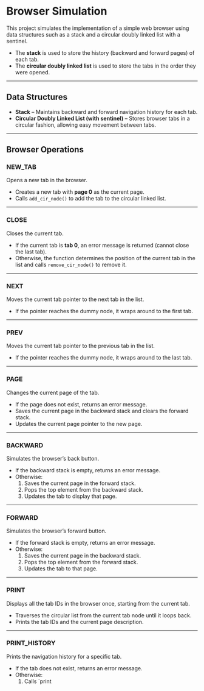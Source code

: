 # Browser Simulation

This project simulates the implementation of a simple web browser using data structures such as a stack and a circular doubly linked list with a sentinel.

- The **stack** is used to store the history (backward and forward pages) of each tab.  
- The **circular doubly linked list** is used to store the tabs in the order they were opened.

---

## Data Structures

- **Stack** – Maintains backward and forward navigation history for each tab.  
- **Circular Doubly Linked List (with sentinel)** – Stores browser tabs in a circular fashion, allowing easy movement between tabs.

---

## Browser Operations

### NEW_TAB
Opens a new tab in the browser.  
- Creates a new tab with **page 0** as the current page.  
- Calls `add_cir_node()` to add the tab to the circular linked list.

---

### CLOSE
Closes the current tab.  
- If the current tab is **tab 0**, an error message is returned (cannot close the last tab).  
- Otherwise, the function determines the position of the current tab in the list and calls `remove_cir_node()` to remove it.

---

### NEXT
Moves the current tab pointer to the next tab in the list.  
- If the pointer reaches the dummy node, it wraps around to the first tab.

---

### PREV
Moves the current tab pointer to the previous tab in the list.  
- If the pointer reaches the dummy node, it wraps around to the last tab.

---

### PAGE
Changes the current page of the tab.  
- If the page does not exist, returns an error message.  
- Saves the current page in the backward stack and clears the forward stack.  
- Updates the current page pointer to the new page.

---

### BACKWARD
Simulates the browser’s back button.  
- If the backward stack is empty, returns an error message.  
- Otherwise:
  1. Saves the current page in the forward stack.  
  2. Pops the top element from the backward stack.  
  3. Updates the tab to display that page.

---

### FORWARD
Simulates the browser’s forward button.  
- If the forward stack is empty, returns an error message.  
- Otherwise:
  1. Saves the current page in the backward stack.  
  2. Pops the top element from the forward stack.  
  3. Updates the tab to that page.

---

### PRINT
Displays all the tab IDs in the browser once, starting from the current tab.  
- Traverses the circular list from the current tab node until it loops back.  
- Prints the tab IDs and the current page description.

---

### PRINT_HISTORY
Prints the navigation history for a specific tab.  
- If the tab does not exist, returns an error message.  
- Otherwise:
  1. Calls `print
